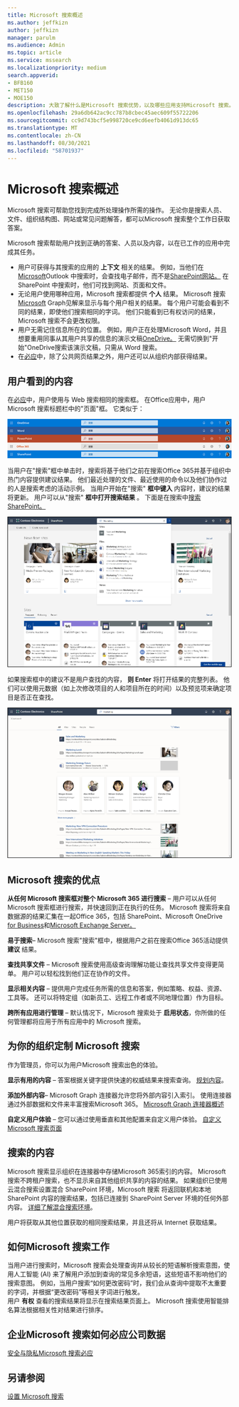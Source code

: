 ```yaml
---
title: Microsoft 搜索概述
ms.author: jeffkizn
author: jeffkizn
manager: parulm
ms.audience: Admin
ms.topic: article
ms.service: mssearch
ms.localizationpriority: medium
search.appverid:
- BFB160
- MET150
- MOE150
description: 大致了解什么是Microsoft 搜索优势，以及哪些应用支持Microsoft 搜索。
ms.openlocfilehash: 29a6db642ac9cc787b8cbec45aec609f55722206
ms.sourcegitcommit: cc9d743bcf5e998720ce9cd6eefb4061d913dc65
ms.translationtype: MT
ms.contentlocale: zh-CN
ms.lasthandoff: 08/30/2021
ms.locfileid: "58701937"
---
```

# <a name="overview-of-microsoft-search"></a>Microsoft 搜索概述

Microsoft 搜索可帮助您找到完成所处理操作所需的操作。 无论你是搜索人员、文件、组织结构图、网站或常见问题解答，都可以Microsoft 搜索整个工作日获取答案。

Microsoft 搜索帮助用户找到正确的答案、人员以及内容，以在已工作的应用中完成其任务。

- 用户可获得与其搜索的应用的 **上下文** 相关的结果。 例如，当他们在[Microsoft](https://www.microsoft.com/outlook)Outlook 中搜索时，会查找电子邮件，而不是[SharePoint网站。](http://sharepoint.com/) 在 SharePoint 中搜索时，他们可找到网站、页面和文件。
- 无论用户使用哪种应用，Microsoft 搜索都提供 **个人** 结果。 Microsoft 搜索[Microsoft](https://developer.microsoft.com/graph/) Graph见解来显示与每个用户相关的结果。 每个用户可能会看到不同的结果，即使他们搜索相同的字词。 他们只能看到已有权访问的结果，Microsoft 搜索不会更改权限。
- 用户无需记住信息所在的位置。 例如，用户正在处理Microsoft Word，并且[](https://products.office.com/word)想要重用同事从其用户共享的信息的演示文稿[OneDrive。](https://onedrive.live.com/about/) 无需切换到"开始"OneDrive搜索该演示文稿，只需从 Word 搜索。
- 在[必应](https://bing.com)中，除了公共网页结果之外，用户还可以从组织内部获得结果。

## <a name="what-users-see"></a>用户看到的内容

在[必应](https://bing.com)中，用户使用与 Web 搜索相同的搜索框。 在Office应用中，用户Microsoft 搜索标题栏中的"页面"框。 它类似于：

![标题栏中包含Microsoft 搜索窗口的屏幕截图。](media/Headings_520.png)

当用户在"搜索"框中单击时，搜索将基于他们之前在搜索Office 365并基于组织中热门内容提供建议结果。 他们最近处理的文件、最近使用的命令以及他们协作过的人是搜索考虑的活动示例。 当用户开始在"搜索" **框中键入** 内容时，建议的结果将更新。 用户可以从"搜索" **框中打开搜索结果** 。 下面是在搜索中[搜索SharePoint。](http://sharepoint.com/)

![包含查询Microsoft 搜索结果的文本框屏幕截图。](media/SERP_text_520.png)

如果搜索框中的建议不是用户查找的内容， **则 Enter** 将打开结果的完整列表。 他们可以使用元数据（如上次修改项目的人和项目所在的时间）以及预览项来确定项目是否正在查找。

![搜索结果页面Microsoft 搜索屏幕截图。](media/search_box.png)

## <a name="benefits-of-microsoft-search"></a>Microsoft 搜索的优点

**从任何 Microsoft 搜索框对整个 Microsoft 365 进行搜索** – 用户可以从任何 Microsoft 搜索框进行搜索，并快速回到正在执行的任务。 Microsoft 搜索将来自数据源的结果汇集在一起Office 365，包括 SharePoint、Microsoft OneDrive [](http://sharepoint.com/) [for Business](https://onedrive.live.com/about/business/)和[Microsoft Exchange Server。](https://products.office.com/exchange/microsoft-exchange-server)

**易于搜索**– Microsoft 搜索"搜索"框中，根据用户之前在搜索Office 365活动提供 **建议** 结果。

**查找共享文件** – Microsoft 搜索使用高级查询理解功能让查找共享文件变得更简单。 用户可以轻松找到他们正在协作的文件。

**显示相关内容** – 提供用户完成任务所需的信息和答案，例如策略、权益、资源、工具等。 还可以将特定组（如新员工、远程工作者或不同地理位置）作为目标。

**跨所有应用进行管理** – 默认情况下，Microsoft 搜索处于 **启用状态**，你所做的任何管理都将应用于所有应用中的 Microsoft 搜索。

## <a name="tailoring-microsoft-search-to-your-organization"></a>为你的组织定制 Microsoft 搜索

作为管理员，你可以为用户Microsoft 搜索出色的体验。

**显示有用的内容** – 答案根据关键字提供快速的权威结果来搜索查询。 [规划内容](plan-your-content.md)。

**添加外部内容**– Microsoft Graph 连接器允许您将外部内容引入索引。 使用连接器通过外部数据和文件来丰富搜索Microsoft 365。 [Microsoft Graph 连接器概述](connectors-overview.md)

**自定义用户体验** – 您可以通过使用垂直和其他配置来自定义用户体验。 [自定义Microsoft 搜索页面](customize-search-page.md)

## <a name="what-content-is-searched"></a>搜索的内容

Microsoft 搜索显示组织在连接器中存储Microsoft 365索引的内容。 Microsoft 搜索不跨租户搜索，也不显示来自其他组织共享的内容的结果。 如果组织已使用云混合搜索设置混合 SharePoint 环境，Microsoft 搜索 将返回联机和本地 SharePoint 内容的搜索结果，包括已连接到 SharePoint Server 环境的任何外部内容。 [详细了解混合搜索环境](/sharepoint/hybrid/learn-about-cloud-hybrid-search-for-sharepoint)。

用户将获取从其他位置获取的相同搜索结果，并且还将从 Internet 获取结果。

## <a name="how-microsoft-search-works"></a>如何Microsoft 搜索工作

当用户进行搜索时，Microsoft 搜索会处理查询并从较长的短语解析搜索意图，使用人工智能 (AI) 来了解用户添加到查询的常见多余短语，这些短语不影响他们的搜索意图。 例如，当用户搜索“如何更改密码”时，我们会从查询中提取不太重要的字词，并根据“更改密码”等相关字词进行触发。  
用户 **有权** 查看的搜索结果将显示在搜索结果页面上。 Microsoft 搜索使用智能排名算法根据相关性对结果进行排序。

## <a name="how-microsoft-search-in-bing-protects-your-company-data"></a>企业Microsoft 搜索如何必应公司数据

[安全与隐私Microsoft 搜索必应](security-for-search.md)

## <a name="see-also"></a>另请参阅

[设置 Microsoft 搜索](setup-microsoft-search.md)